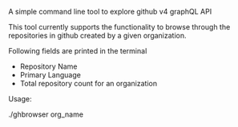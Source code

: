 A simple command line tool to explore github v4 graphQL API

This tool currently supports the functionality to browse through the repositories in github created by a given organization.

Following fields are printed in the terminal

 - Repository Name
 - Primary Language
 - Total repository count for an organization

 
Usage:

 ./ghbrowser org_name

